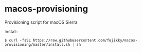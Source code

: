 # macos-provisioning
Provisioning script for macOS Sierra

Install:

    $ curl -fsSL https://raw.githubusercontent.com/fujikky/macos-provisioning/master/install.sh | sh
